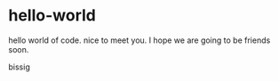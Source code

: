 # hello-world
hello world of code. nice to meet you.
I hope we are going to be friends soon.

bissig
